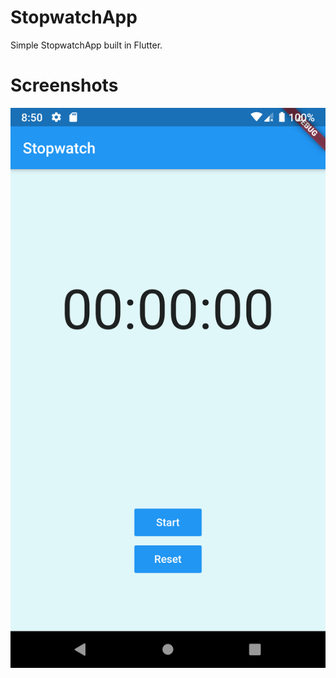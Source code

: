 # StopwatchApp

Simple StopwatchApp built in Flutter.

# Screenshots

![](Screenshots/appscreen1.png)



